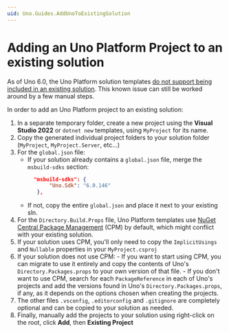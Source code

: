 ```yaml
---
uid: Uno.Guides.AddUnoToExistingSolution
---
```


# Adding an Uno Platform Project to an existing solution

As of Uno 6.0, the Uno Platform solution templates [do not support being included in an existing solution](https://github.com/unoplatform/uno.templates/issues/641). This known issue can still be worked around by a few manual steps.

In order to add an Uno Platform project to an existing solution:

1. In a separate temporary folder, create a new project using the **Visual Studio 2022** or `dotnet new` templates, using `MyProject` for its name.
1. Copy the generated individual project folders to your solution folder (`MyProject`, `MyProject.Server`, etc...)
1. For the `global.json` file:
   - If your solution already contains a `global.json` file, merge the `msbuild-sdks` section:
     ```json
       "msbuild-sdks": {
            "Uno.Sdk": "6.0.146"
        },
     ```
    - If not, copy the entire `global.json` and place it next to your existing sln.
1. For the `Directory.Build.Props` file, Uno Platform templates use [NuGet Central Package Management](https://learn.microsoft.com/en-us/nuget/consume-packages/central-package-management) (CPM) by default, which might conflict with your existing solution.
  1. If your solution uses CPM, you'll only need to copy the `ImplicitUsings` and `Nullable` properties in your `MyProject.csproj`
  1. If your solution does not use CPM:
    - If you want to start using CPM, you can migrate to use it entirely and copy the contents of Uno's `Directory.Packages.props` to your own version of that file.
    - If you don't want to use CPM, search for each `PackageReference` in each of Uno's projects and add the versions found in Uno's `Directory.Packages.props`, if any, as it depends on the options chosen when creating the projects.
1. The other files `.vsconfig`, `.editorconfig` and `.gitignore` are completely optional and can be copied to your solution as needed.
1. Finally, manually add the projects to your solution using right-click on the root, click **Add**, then **Existing Project**
